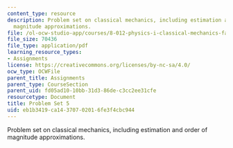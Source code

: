 ```yaml
---
content_type: resource
description: Problem set on classical mechanics, including estimation and order of
  magnitude approximations.
file: /ol-ocw-studio-app/courses/8-012-physics-i-classical-mechanics-fall-2008/eb1b3419ca14370702016fe3f4cbc944_ps5.pdf
file_size: 70436
file_type: application/pdf
learning_resource_types:
- Assignments
license: https://creativecommons.org/licenses/by-nc-sa/4.0/
ocw_type: OCWFile
parent_title: Assignments
parent_type: CourseSection
parent_uid: fd05ad10-10bb-31d3-86de-c3cc2ee31cfe
resourcetype: Document
title: Problem Set 5
uid: eb1b3419-ca14-3707-0201-6fe3f4cbc944
---
```

Problem set on classical mechanics, including estimation and order of magnitude approximations.